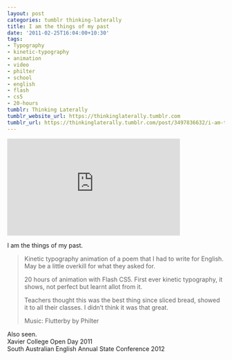```yaml
---
layout: post
categories: tumblr thinking-laterally
title: I am the things of my past
date: '2011-02-25T16:04:00+10:30'
tags:
- Typography
- kinetic-typography
- animation
- video
- philter
- school
- english
- flash
- cs5
- 20-hours
tumblr: Thinking Laterally
tumblr_website_url: https://thinkinglaterally.tumblr.com
tumblr_url: https://thinkinglaterally.tumblr.com/post/3497836632/i-am-the-things-of-my-past-kinetic-typography
---
```

<iframe src="https://player.vimeo.com/video/20326153?title=0&amp;byline=0&amp;portrait=0&amp;app_id=122963" width="400" height="225" frameborder="0" allow="autoplay; fullscreen" allowfullscreen title="I am the things of my past."></iframe>  

I am the things of my past.&nbsp;

> Kinetic typography animation of a poem that I had to write for English. May be a little overkill for what they asked for.  
>   
> 20 hours of animation with Flash CS5. First ever kinetic typography, it shows, not perfect but learnt allot from it.
> 
> Teachers thought this was the best thing since sliced bread, showed it to all their classes. I didn’t think it was that great.
> 
> Music: Flutterby by Philter

Also seen.[  
](http://vimeo.com/20326153)Xavier College Open Day 2011  
South Australian English Annual State Conference 2012&nbsp;

